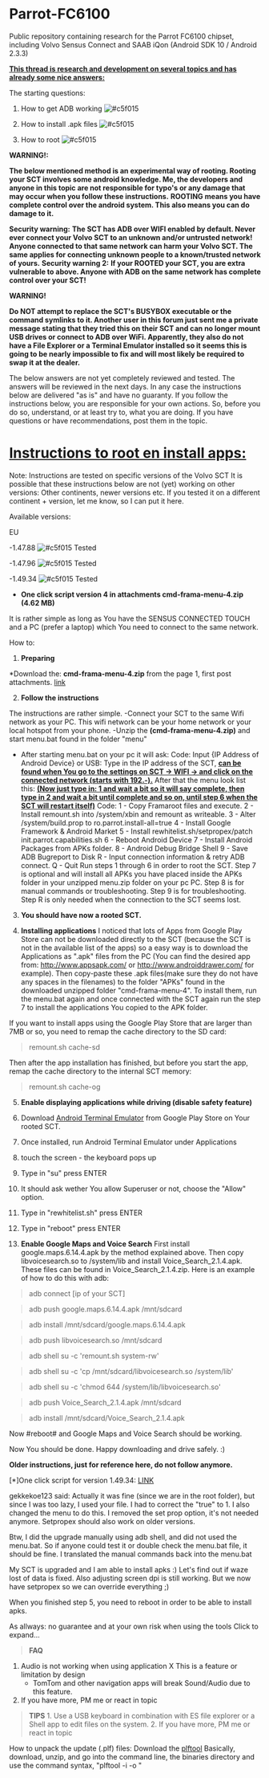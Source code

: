 # Parrot-FC6100
Public repository containing research for the Parrot FC6100 chipset, including Volvo Sensus Connect and SAAB iQon (Android SDK 10 / Android 2.3.3)


**<ins>This thread is research and development on several topics and has already some nice answers:</ins>**

The starting questions:

1. How to get ADB working ![#c5f015](https://via.placeholder.com/15/c5f015/000000?text=+)

2. How to install .apk files ![#c5f015](https://via.placeholder.com/15/c5f015/000000?text=+)

3. How to root ![#c5f015](https://via.placeholder.com/15/c5f015/000000?text=+)


**WARNING!:** 

**The below mentioned method is an experimental way of rooting. Rooting your SCT involves some android knowledge. Me, the developers and anyone in this topic are not responsible for typo's or any damage that may occur when you follow these instructions.**
**ROOTING means you have complete control over the android system. This also means you can do damage to it.**

**Security warning:**
**The SCT has ADB over WIFI enabled by default. Never ever connect your Volvo SCT to an unknown and/or untrusted network! Anyone connected to that same network can harm your Volvo SCT. The same applies for connecting unknown people to a known/trusted network of yours.**
**Security warning 2:**
**If your ROOTED your SCT, you are extra vulnerable to above. Anyone with ADB on the same network has complete control over your SCT!**

**WARNING!**

**Do NOT attempt to replace the SCT's BUSYBOX executable or the command symlinks to it. Another user in this forum just sent me a private message stating that they tried this on their SCT and can no longer mount USB drives or connect to ADB over WiFi. Apparently, they also do not have a File Explorer or a Terminal Emulator installed so it seems this is going to be nearly impossible to fix and will most likely be required to swap it at the dealer.**




The below answers are not yet completely reviewed and tested. The answers will be reviewed in the next days. In any case the instructions below are delivered "as is" and have no guaranty. If you follow the instructions below, you are responsible for your own actions. So, before you do so, understand, or at least try to, what you are doing. If you have questions or have recommendations, post them in the topic.

# **<ins>Instructions to root en install apps:</ins>**

Note: Instructions are tested on specific versions of the Volvo SCT
It is possible that these instructions below are not (yet) working on other versions: Other continents, newer versions etc.
If you tested it on a different continent + version, let me know, so I can put it here.

Available versions:

EU

-1.47.88 ![#c5f015](https://via.placeholder.com/15/c5f015/000000?text=+) Tested

-1.47.96 ![#c5f015](https://via.placeholder.com/15/c5f015/000000?text=+) Tested

-1.49.34 ![#c5f015](https://via.placeholder.com/15/c5f015/000000?text=+) Tested

 - **One click script version 4 in attachments cmd-frama-menu-4.zip (4.62 MB)**


It is rather simple as long as You have the SENSUS CONNECTED TOUCH and a PC (prefer a laptop) which You need to connect to the same network.

How to:
1. **Preparing**

*Download the: **cmd-frama-menu-4.zip** from the page 1, first post attachments. [link](https://github.com/RealDebugg/Parrot-FC6100/tree/master/cmd-frama-menu-4/menu)

2. **Follow the instructions**

The instructions are rather simple.
-Connect your SCT to the same Wifi network as your PC. This wifi network can be your home network or your local hotspot from your phone.
-Unzip the **(cmd-frama-menu-4.zip)** and start menu.bat found in the folder "menu"
- After starting menu.bat on your pc it will ask:
Code:
Input {IP Address of Android Device} or USB:
Type in the IP address of the SCT, **<ins>can be found when You go to the settings on SCT -> WIFI -> and click on the connected network (starts with 192.-).</ins>**
After that the menu look list this: **<ins>(Now just type in: 1 and wait a bit so it will say complete, then type in 2 and wait a bit until complete and so on, until step 6 when the SCT will restart itself)</ins>**
Code:
1 - Copy Framaroot files and execute.
2 - Install remount.sh into /system/xbin and remount as writeable.
3 - Alter /system/build.prop to ro.parrot.install-all=true
4 - Install Google Framework & Android Market
5 - Install rewhitelist.sh/setpropex/patch init.parrot.capabilities.sh
6 - Reboot Android Device
7 - Install Android Packages from APKs folder.
8 - Android Debug Bridge Shell
9 - Save ADB Bugreport to Disk
R - Input connection information & retry ADB connect.
Q - Quit
Run steps 1 through 6 in order to root the SCT.
Step 7 is optional and will install all APKs you have placed inside the APKs folder in your unzipped menu.zip folder on your pc PC.
Step 8 is for manual commands or troubleshooting.
Step 9 is for troubleshooting.
Step R is only needed when the connection to the SCT seems lost.

3. **You should have now a rooted SCT.**

4. **Installing applications**
I noticed that lots of Apps from Google Play Store can not be downloaded directly to the SCT (because the SCT is not in the available list of the apps) so a easy way is to download the Applications as ".apk" files from the PC (You can find the desired app from: http://www.appsapk.com/ or http://www.androiddrawer.com/ for example).
Then copy-paste these .apk files(make sure they do not have any spaces in the filenames) to the folder "APKs" found in the downloaded unzipped folder "cmd-frama-menu-4". To install them, run the menu.bat again and once connected with the SCT again run the step 7 to install the applications You copied to the APK folder.

If you want to install apps using the Google Play Store that are larger than 7MB or so, you need to remap the cache directory to the SD card:

> remount.sh cache-sd

Then after the app installation has finished, but before you start the app, remap the cache directory to the internal SCT memory:

> remount.sh cache-og


5. **Enable displaying applications while driving (disable safety feature)**

1. Download <ins>Android Terminal Emulator</ins> from Google Play Store on Your rooted SCT.
2. Once installed, run Android Terminal Emulator under Applications
3. touch the screen - the keyboard pops up
4. Type in "su" press ENTER
5. It should ask wether You allow Superuser or not, choose the "Allow" option.
6. Type in "rewhitelist.sh" press ENTER
7. Type in "reboot" press ENTER

6. **Enable Google Maps and Voice Search**
First install google.maps.6.14.4.apk by the method explained above. Then copy libvoicesearch.so to /system/lib and install Voice_Search_2.1.4.apk. These files can be found in Voice_Search_2.1.4.zip.
Here is an example of how to do this with adb:

> adb connect [ip of your SCT]

> adb push google.maps.6.14.4.apk /mnt/sdcard

> adb install /mnt/sdcard/google.maps.6.14.4.apk

> adb push libvoicesearch.so /mnt/sdcard

> adb shell su -c 'remount.sh system-rw'

> adb shell su -c 'cp /mnt/sdcard/libvoicesearch.so /system/lib'

> adb shell su -c 'chmod 644 /system/lib/libvoicesearch.so'

> adb push Voice_Search_2.1.4.apk /mnt/sdcard

> adb install /mnt/sdcard/Voice_Search_2.1.4.apk

Now #reboot# and Google Maps and Voice Search should be working. 

Now You should be done. Happy downloading and drive safely. :)

**Older instructions, just for reference here, do not follow anymore.**

[*]One click script for version 1.49.34: [LINK](https://github.com/RealDebugg/Parrot-FC6100/tree/master/cmd-frama-menu-2)

gekkekoe123 said:
Actually it was fine (since we are in the root folder), but since I was too lazy, I used your file. I had to correct the "true" to 1.
I also changed the menu to do this. I removed the set prop option, it's not needed anymore. Setpropex should also work on older versions.

Btw, I did the upgrade manually using adb shell, and did not used the menu.bat.
So if anyone could test it or double check the menu.bat file, it should be fine. I translated the manual commands back into the menu.bat

My SCT is upgraded and I am able to install apks :) Let's find out if waze lost of data is fixed. Also adjusting screen dpi is still working. But we now have setpropex so we can override everything ;)

When you finished step 5, you need to reboot in order to be able to install apks.

As allways: no guarantee and at your own risk when using the tools
Click to expand...





> **FAQ**
   1. Audio is not working when using application X
       This is a feature or limitation by design
        - TomTom and other navigation apps will break Sound/Audio due to this feature.
   2. If you have more, PM me or react in topic

> **TIPS**
    1. Use a USB keyboard in combination with ES file explorer or a Shell app to edit files on the system.
    2. If you have more, PM me or react in topic



How to unpack the update (.plf) files:
Download the [plftool](https://github.com/RealDebugg/Parrot-FC6100/tree/master/Parrot)
Basically, download, unzip, and go into the command line, the binaries directory and use the command syntax, "plftool -i -o "
